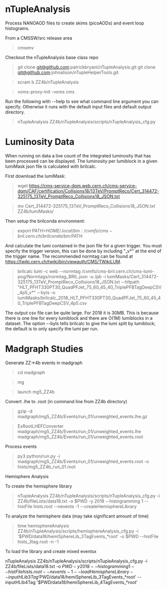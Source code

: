 # nTupleAnalysis

Process NANOAOD files to create skims (picoAODs) and event loop histograms. 

From a CMSSW/src release area

>cmsenv

Checkout the nTupleAnalysis base class repo

>git clone git@github.com:patrickbryant/nTupleAnalysis.git
>git clone git@github.com:johnalison/nTupleHelperTools.git
           
>scram b ZZ4b/nTupleAnalysis

>voms-proxy-init -voms cms

Run the following with --help to see what command line argument you can specify. Otherwise it runs with the default input files and default output directory. 

>nTupleAnalysis ZZ4b/nTupleAnalysis/scripts/nTupleAnalysis_cfg.py

# Luminosity Data

When running on data a live count of the integrated luminosity that has been processed can be displayed. The luminosity per lumiblock in a given lumiMask json file is calculated with brilcalc. 

First download the lumiMask:

>wget https://cms-service-dqm.web.cern.ch/cms-service-dqm/CAF/certification/Collisions18/13TeV/PromptReco/Cert_314472-325175_13TeV_PromptReco_Collisions18_JSON.txt

>mv Cert_314472-325175_13TeV_PromptReco_Collisions18_JSON.txt ZZ4b/lumiMasks/

Then setup the brilconda environment:

>export PATH=$HOME/.local/bin:/cvmfs/cms-bril.cern.ch/brilconda/bin:$PATH

And calculate the lumi contained in the json file for a given trigger. You must specify the trigger version, this can be done by including "_v*" at the end of the trigger name. 
The recommended normtag can be found at https://twiki.cern.ch/twiki/bin/viewauth/CMS/TWikiLUM.

>brilcalc lumi -c web --normtag /cvmfs/cms-bril.cern.ch/cms-lumi-pog/Normtags/normtag_BRIL.json -u /pb -i lumiMasks/Cert_314472-325175_13TeV_PromptReco_Collisions18_JSON.txt --hltpath "HLT_PFHT330PT30_QuadPFJet_75_60_45_40_TriplePFBTagDeepCSV_4p5_v*" --byls -o lumiMasks/brilcalc_2018_HLT_PFHT330PT30_QuadPFJet_75_60_45_40_TriplePFBTagDeepCSV_4p5.csv 

The output csv file can be quite large. For 2018 it is 30MB. This is because there is one line for every lumiblock and there are O(1M) lumiblocks in a dataset. The option --byls tells brilcalc to give the lumi split by lumiblock; the default is to only specify the lumi per run. 

# Madgraph Studies

Generate ZZ->4b events in madgraph

>cd madgraph

>mg

>launch mg5_ZZ4b

Convert .lhe to .root (in command line from ZZ4b directory)

>gzip -d madgraph/mg5_ZZ4b/Events/run_01/unweighted_events.lhe.gz 

>ExRootLHEFConverter madgraph/mg5_ZZ4b/Events/run_01/unweighted_events.lhe madgraph/mg5_ZZ4b/Events/run_01/unweighted_events.root

Process events

>py3 python/run.py -i madgraph/mg5_ZZ4b/Events/run_01/unweighted_events.root -o hists/mg5_ZZ4b_run_01.root


Hemisphere Analysis

To create the hemisphere library

>nTupleAnalysis ZZ4b/nTupleAnalysis/scripts/nTupleAnalysis_cfg.py -i ZZ4b/fileLists/data18.txt  -o $PWD -y 2018  --histogramming 1 --histFile hists.root  --nevents -1  --createHemisphereLibrary

To analyze the hemisphere data (may take significant amount of time)

> time hemisphereAnalysis ZZ4b/nTupleAnalysis/scripts/hemisphereAnalysis_cfg.py -i '$PWD/data18/hemiSphereLib_3TagEvents_*root' -o $PWD --histFile hists_3tag.root  -n -1

To load the library and create mixed eventsx

nTupleAnalysis ZZ4b/nTupleAnalysis/scripts/nTupleAnalysis_cfg.py -i ZZ4b/fileLists/data18.txt  -o $PWD -y 2018  --histogramming 1 --histFile hists.root  --nevents -1 --loadHemisphereLibrary --inputHLib3Tag '$PWD/data18/hemiSphereLib_3TagEvents_*root' --inputHLib4Tag '$PWD/data18/hemiSphereLib_4TagEvents_*root'